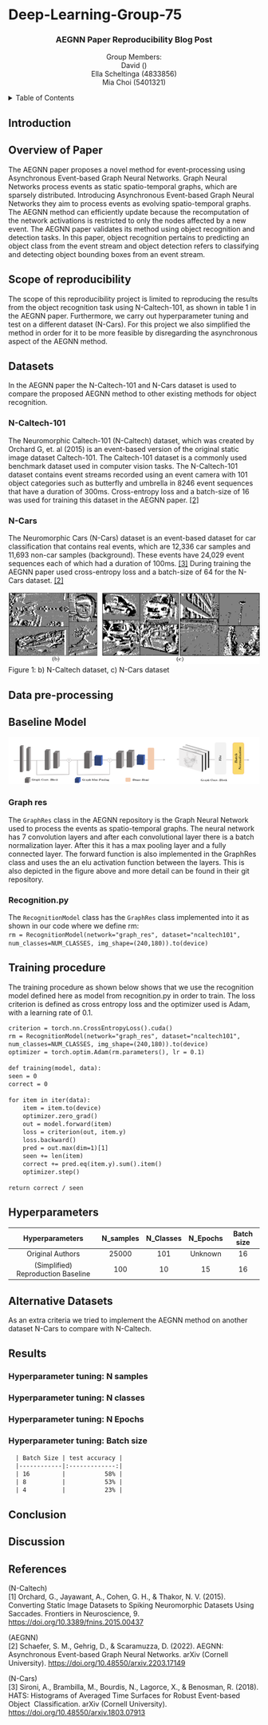 # Deep-Learning-Group-75

<!-- PROJECT LOGO -->

<h3 align="center">AEGNN Paper Reproducibility Blog Post</h3>

  <p align="center">
    Group Members: <br>
    David () <br>
    Ella Scheltinga (4833856) <br>
    Mia Choi (5401321) 



<!-- TABLE OF CONTENTS -->
<details>
  <summary>Table of Contents</summary>
  <ol>
    <li>
      <a href="#about-the-project">About The Project</a>
      <ul>
        <li><a href="#built-with">Built With</a></li>
      </ul>
    </li>
    <li>
      <a href="#getting-started">Getting Started</a>
      <ul>
        <li><a href="#prerequisites">Prerequisites</a></li>
        <li><a href="#installation">Installation</a></li>
      </ul>
    </li>
    <li><a href="#usage">Usage</a></li>
    <li><a href="#roadmap">Roadmap</a></li>
    <li><a href="#contributing">Contributing</a></li>
    <li><a href="#license">License</a></li>
    <li><a href="#contact">Contact</a></li>
    <li><a href="#acknowledgments">Acknowledgments</a></li>
  </ol>
</details>

## Introduction
  
  
  
## Overview of Paper
  The AEGNN paper proposes a novel method for event-processing using Asynchronous Event-based Graph Neural Networks. Graph Neural Networks process events as static spatio-temporal graphs, which are sparsely distributed. Introducing Asynchronous Event-based Graph Neural Networks they aim to process events as evolving spatio-temporal graphs. The AEGNN method can efficiently update because the recomputation of the network activations is restricted to only the nodes affected by a new event. The AEGNN paper validates its method using object recognition and detection tasks. In this paper, object recognition pertains to predicting an object class from the event stream and object detection refers to classifying and detecting object bounding boxes from an event stream. 
  
  
## Scope of reproducibility
  The scope of this reproducibility project is limited to reproducing the results from the object recognition task using N-Caltech-101, as shown in table 1 in the AEGNN paper. Furthermore, we carry out hyperparameter tuning and test on a different dataset (N-Cars). For this project we also simplified the method in order for it to be more feasible by disregarding the asynchronous aspect of the AEGNN method. 
  
  
## Datasets
  In the AEGNN paper the N-Caltech-101 and N-Cars dataset is used to compare the proposed AEGNN method to other existing methods for object recognition.
  
### N-Caltech-101
  The Neuromorphic Caltech-101 (N-Caltech) dataset, which was created by Orchard G, et. al (2015) is an event-based version of the original static image dataset Caltech-101. The Caltech-101 dataset is a commonly used benchmark dataset used in computer vision tasks. The N-Caltech-101 dataset contains event streams recorded using an event camera with 101 object categories such as butterfly and umbrella in 8246 event sequences that have a duration of 300ms. Cross-entropy loss and a batch-size of 16 was used for training this dataset in the AEGNN paper. [[2]](#2) 
  
### N-Cars
The Neuromorphic Cars (N-Cars) dataset is an event-based dataset for car classification that contains real events, which are 12,336 car samples and 11,693 non-car samples (background). These events have 24,029 event sequences each of which had a duration of 100ms. [[3]](#3) During training the AEGNN paper used cross-entropy loss and a batch-size of 64 for the N-Cars dataset. [[2]](#2) 
  
  ![alt text](https://github.com/EllaScheltinga/Deep-Learning-Group-75/blob/main/N-Caltech%20and%20N-Cars.png)
  Figure 1: b) N-Caltech dataset, c) N-Cars dataset

## Data pre-processing
  

## Baseline Model
  ![alt text](https://github.com/EllaScheltinga/Deep-Learning-Group-75/blob/main/Graph%20res.png)
### Graph res
  The ```GraphRes``` class in the AEGNN repository is the Graph Neural Network used to process the events as spatio-temporal graphs. The neural network has 7 convolution layers and after each convolutional layer there is a batch normalization layer. After this it has a max pooling layer and a fully connected layer. The forward function is also implemented in the GraphRes class and uses the an elu activation function between the layers. This is also depicted in the figure above and more detail can be found in their git repository. 
  
### Recognition.py
  The ```RecognitionModel``` class has the ```GraphRes``` class implemented into it as shown in our code where we define rm: <br>
  ```rm = RecognitionModel(network="graph_res", dataset="ncaltech101", num_classes=NUM_CLASSES, img_shape=(240,180)).to(device)```
  
## Training procedure
  The training procedure as shown below shows that we use the recognition model defined here as model from recognition.py in order to train. The loss criterion is defined as cross entropy loss and the optimizer used is Adam, with a learning rate of 0.1.
  
  ```
  criterion = torch.nn.CrossEntropyLoss().cuda()
  rm = RecognitionModel(network="graph_res", dataset="ncaltech101", num_classes=NUM_CLASSES, img_shape=(240,180)).to(device)
  optimizer = torch.optim.Adam(rm.parameters(), lr = 0.1)
  
  def training(model, data):
  seen = 0
  correct = 0
  
  for item in iter(data):
      item = item.to(device)
      optimizer.zero_grad()
      out = model.forward(item)
      loss = criterion(out, item.y)
      loss.backward()
      pred = out.max(dim=1)[1]
      seen += len(item)
      correct += pred.eq(item.y).sum().item()
      optimizer.step()

  return correct / seen
  ```
  
## Hyperparameters
  |           Hyperparameters          | N_samples | N_Classes | N_Epochs | Batch size |
|:----------------------------------:|:---------:|:---------:|:--------:|:----------:|
|          Original Authors          |     25000 |       101 |  Unknown |         16 |
| (Simplified) Reproduction Baseline |       100 |        10 |       15 |         16 |
  

## Alternative Datasets
  As an extra criteria we tried to implement the AEGNN method on another dataset N-Cars to compare with N-Caltech. 
  
## Results
  ### Hyperparameter tuning: N samples
  
  ### Hyperparameter tuning: N classes
  
  ### Hyperparameter tuning: N Epochs
  
  ### Hyperparameter tuning: Batch size

      | Batch Size | test accuracy |
      |------------|:-------------:|
      | 16         |           58% |
      | 8          |           53% |
      | 4          |           23% |
## Conclusion
  
## Discussion
  
## References
  (N-Caltech) <br>
  <a id="1">[1]</a> 
  Orchard, G., Jayawant, A., Cohen, G. H., & Thakor, N. V. (2015). Converting Static Image Datasets to Spiking Neuromorphic Datasets Using Saccades. Frontiers in Neuroscience, 9. https://doi.org/10.3389/fnins.2015.00437
  
  (AEGNN) <br>
  <a id="2">[2]</a> 
  Schaefer, S. M., Gehrig, D., & Scaramuzza, D. (2022). AEGNN: Asynchronous Event-based Graph Neural Networks. arXiv (Cornell University). https://doi.org/10.48550/arxiv.2203.17149
  
  (N-Cars) <br>
  <a id="3">[3]</a> 
  Sironi, A., Brambilla, M., Bourdis, N., Lagorce, X., & Benosman, R. (2018). HATS: Histograms of Averaged Time Surfaces for Robust Event-based Object   Classification. arXiv (Cornell University). https://doi.org/10.48550/arxiv.1803.07913
